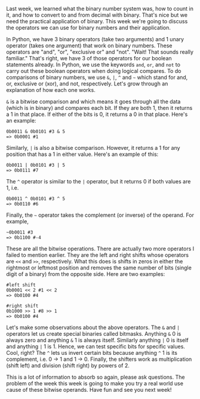 Last week, we learned what the binary number system was, how to count in it, and how to convert to and from decimal with binary. That's nice but we need the practical application of binary. This week we're going to discuss the operators we can use for binary numbers and their application.

In Python, we have 3 binary operators (take two arguments) and 1 unary operator (takes one argument) that work on binary numbers. These operators are "and", "or", "exclusive or" and "not". "Wait! That sounds really familiar." That's right, we have 3 of those operators for our boolean statements already. In Python, we use the keywords `and`, `or`, and `not` to carry out these boolean operators when doing logical compares. To do comparisons of binary numbers, we use `&`, `|`, `^` and `~` which stand for and, or, exclusive or (xor), and not, respectively. Let's grow through an explanation of how each one works.

`&` is a bitwise comparison and which means it goes through all the data (which is in binary) and compares each bit. If they are both 1, then it returns a 1 in that place. If either of the bits is 0, it returns a 0 in that place. Here's an example:

    0b0011 & 0b0101 #3 & 5
    => 0b0001 #1

Similarly, `|` is also a bitwise comparison. However, it returns a 1 for any position that has a 1 in either value. Here's an example of this:

    0b0011 | 0b0101 #3 | 5
    => 0b0111 #7

The `^` operator is similar to the `|` operator, but it returns 0 if both values are 1, i.e.

    0b0011 ^ 0b0101 #3 ^ 5
    => 0b0110 #6

Finally, the `~` operator takes the complement (or inverse) of the operand. For example,

    ~0b0011 #3
    => 0b1100 #-4

These are all the bitwise operations. There are actually two more operators I failed to mention earlier. They are the left and right shifts whose operators are `<<` and `>>`, respectively. What this does is shifts in zeros in either the rightmost or leftmost position and removes the same number of bits (single digit of a binary) from the opposite side. Here are two examples:

    #left shift
    0b0001 << 2 #1 << 2
    => 0b0100 #4

    #right shift
    0b1000 >> 1 #8 >> 1
    => 0b0100 #4

Let's make some observations about the above operators. The `&` and `|` operators let us create special binaries called bitmasks. Anything `&` 0 is always zero and anything `&` 1 is always itself. Similarly anything `|` 0 is itself and anything `|` 1 is 1. Hence, we can test specific bits for specific values. Cool, right? The `^` lets us invert certain bits because anything `^` 1 is its complement, i.e. 0 -> 1 and 1 -> 0. Finally, the shifters work as multiplication (shift left) and division (shift right) by powers of 2.

This is a lot of information to absorb so again, please ask questions. The problem of the week this week is going to make you try a real world use cause of these bitwise operands. Have fun and see you next week!